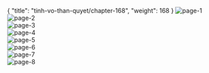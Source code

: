 { "title": "tinh-vo-than-quyet/chapter-168", "weight": 168 }
<img src="tinh-vo-than-quyet_0168_01-8b697b08fd5c82a81d6c071b2a3142a1.webp" alt="page-1" origin="http://1.bp.blogspot.com/-9zLZjyrqqWM/W3U9p5KEZtI/AAAAAAAAFwA/Z3DpPwQHmL4BrX0gh7UjDvXMlbRwMsnxgCLcBGAs/s1600/0001.jpg?imgmax=0"><br/>
<img src="tinh-vo-than-quyet_0168_02-675224a3051d09d139f8b4a5bcd5a5eb.webp" alt="page-2" origin="http://1.bp.blogspot.com/-E0zQhiYgjgM/W3U9pnm_8eI/AAAAAAAAFv8/d87N_FHQnb4htV1WLe176jWGVAFzxuikACLcBGAs/s1600/0002.jpg?imgmax=0"><br/>
<img src="tinh-vo-than-quyet_0168_03-15641f0536c8ecfdf8a8ce842021c0e9.webp" alt="page-3" origin="http://1.bp.blogspot.com/-6VZ62cnL1PA/W3U9p48HMfI/AAAAAAAAFwE/GPNI0bEWH_cqcjIVQs2BBVE2KoFYVWArACLcBGAs/s1600/0003.jpg?imgmax=0"><br/>
<img src="tinh-vo-than-quyet_0168_04-4bada0a8ee06b1df8f27ac6c378c435d.webp" alt="page-4" origin="http://1.bp.blogspot.com/-mp1EJF3G3YM/W3U9qsZM3_I/AAAAAAAAFwI/bKy0-P-kzqoYcMcXu95DqYDooNi4jprqgCLcBGAs/s1600/0004.jpg?imgmax=0"><br/>
<img src="tinh-vo-than-quyet_0168_05-51ba13fbba498d40a6399e23fd70bd51.webp" alt="page-5" origin="http://1.bp.blogspot.com/-F2lKQ1RPmqA/W3U9qx0GHdI/AAAAAAAAFwM/6TQMF8jGByATRamO-nLt3a9ptW82sdJmwCLcBGAs/s1600/0005.jpg?imgmax=0"><br/>
<img src="tinh-vo-than-quyet_0168_06-08c1192ebf78d3455bda6d13d33ff171.webp" alt="page-6" origin="http://1.bp.blogspot.com/-5KSYNYg30nc/W3U9rHfYTOI/AAAAAAAAFwQ/hBX5500Bn4QZAfwBh6Cz1W_zRSUdq_TXgCLcBGAs/s1600/0006.jpg?imgmax=0"><br/>
<img src="tinh-vo-than-quyet_0168_07-98d0a7b6dbc62ec359fa9766bf185b14.webp" alt="page-7" origin="http://1.bp.blogspot.com/-qLFiRjq5bPg/W3U9rmqJbnI/AAAAAAAAFwU/T2LbBjmHQOIM7nwCo4JVp6SXRTHxUO6JwCLcBGAs/s1600/0007.jpg?imgmax=0"><br/>
<img src="tinh-vo-than-quyet_0168_08-8c720284f6378d3d87a76943aa38a37d.webp" alt="page-8" origin="http://1.bp.blogspot.com/-8DthxQCMYr8/W3U9rrFu3DI/AAAAAAAAFwY/20GfE3HJM3gVDZPGU687VKU2a0m7ERYKQCLcBGAs/s1600/0008.jpg?imgmax=0"><br/>
